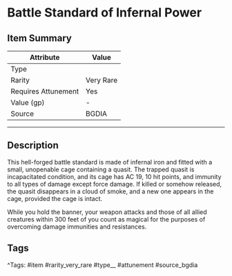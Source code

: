 # Battle Standard of Infernal Power

## Item Summary

| Attribute            | Value                        |
|----------------------|------------------------------|
| Type                 |   |
| Rarity               | Very Rare             |
| Requires Attunement  | Yes                |
| Value (gp)           | -    |
| Source               | BGDIA |

---

## Description

This hell-forged battle standard is made of infernal iron and fitted with a small, unopenable cage containing a quasit. The trapped quasit is incapacitated condition, and its cage has AC 19, 10 hit points, and immunity to all types of damage except force damage. If killed or somehow released, the quasit disappears in a cloud of smoke, and a new one appears in the cage, provided the cage is intact.

While you hold the banner, your weapon attacks and those of all allied creatures within 300 feet of you count as magical for the purposes of overcoming damage immunities and resistances.

## Tags

^Tags: #item #rarity_very_rare #type__ #attunement #source_bgdia